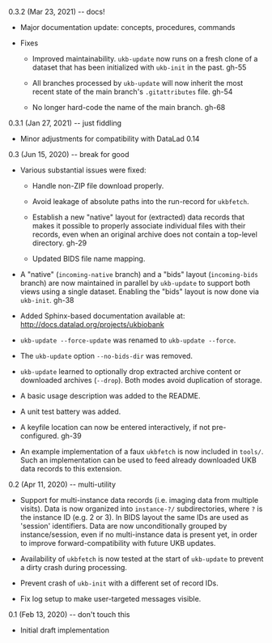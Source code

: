 0.3.2 (Mar 23, 2021) -- docs!

- Major documentation update: concepts, procedures, commands

- Fixes

  - Improved maintainability. `ukb-update` now runs on a fresh clone
    of a dataset that has been initialized with `ukb-init` in the past.
    gh-55

  - All branches processed by `ukb-update` will now inherit the most
    recent state of the main branch's `.gitattributes` file. gh-54

  - No longer hard-code the name of the main branch. gh-68

0.3.1 (Jan 27, 2021) -- just fiddling

- Minor adjustments for compatibility with DataLad 0.14

0.3 (Jun 15, 2020) -- break for good

- Various substantial issues were fixed:

  - Handle non-ZIP file download properly.

  - Avoid leakage of absolute paths into the run-record for `ukbfetch`.

  - Establish a new "native" layout for (extracted) data records that
    makes it possible to properly associate individual files with their
    records, even when an original archive does not contain a top-level
    directory. gh-29

  - Updated BIDS file name mapping.

- A "native" (`incoming-native` branch) and a "bids" layout (`incoming-bids`
  branch) are now maintained in parallel by `ukb-update` to support both views
  using a single dataset. Enabling the "bids" layout is now done via `ukb-init`.
  gh-38

- Added Sphinx-based documentation available at:
  http://docs.datalad.org/projects/ukbiobank

- `ukb-update --force-update` was renamed to `ukb-update --force`.

- The `ukb-update` option `--no-bids-dir` was removed.

- `ukb-update` learned to optionally drop extracted archive content or
  downloaded archives (`--drop`). Both modes avoid duplication of storage.

- A basic usage description was added to the README.

- A unit test battery was added.

- A keyfile location can now be entered interactively, if not pre-configured.
  gh-39

- An example implementation of a faux `ukbfetch` is now included in `tools/`.
  Such an implementation can be used to feed already downloaded UKB data
  records to this extension.

0.2 (Apr 11, 2020) -- multi-utility

- Support for multi-instance data records (i.e. imaging data from multiple
  visits). Data is now organized into `instance-?/` subdirectories, where `?`
  is the instance ID (e.g. 2 or 3). In BIDS layout the same IDs are used as
  'session' identifiers. Data are now unconditionally grouped by
  instance/session, even if no multi-instance data is present yet, in order to
  improve forward-compatibility with future UKB updates.

- Availability of `ukbfetch` is now tested at the start of `ukb-update` to
  prevent a dirty crash during processing.

- Prevent crash of `ukb-init` with a different set of record IDs.

- Fix log setup to make user-targeted messages visible.

0.1 (Feb 13, 2020) -- don't touch this

- Initial draft implementation
